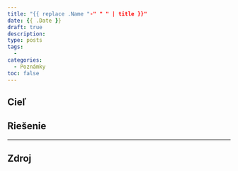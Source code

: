 ```yaml
---
title: "{{ replace .Name "-" " " | title }}"
date: {{ .Date }}
draft: true
description:
type: posts
tags:
  - 
categories:
  - Poznámky
toc: false
---
```


## Cieľ



## Riešenie



---

## Zdroj
